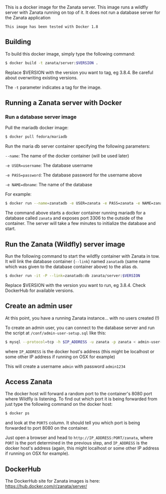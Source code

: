 This is a docker image for the Zanata server. This image runs a wildfly server with Zanata running on top of it. It does not run a database server for the Zanata application

```
This image has been tested with Docker 1.8
```

## Building

To build this docker image, simply type the following command:

```sh
$ docker build -t zanata/server:$VERSION .
```

Replace $VERSION with the version you want to tag, eg 3.8.4. Be careful about overwriting existing versions.

The `-t` parameter indicates a tag for the image.

## Running a Zanata server with Docker

### Run a database server image

Pull the mariadb docker image:

```sh
$ docker pull fedora/mariadb
```

Run the maria db server container specifying the following parameters:

`--name`: The name of the docker container (will be used later)

`-e USER=username`: The database username

`-e PASS=password`: The database password for the username above

`-e NAME=dbname`: The name of the database

For example:

```sh
$ docker run --name=zanatadb -e USER=zanata -e PASS=zanata -e NAME=zanata -d -p 3306:3306 fedora/mariadb
```

The command above starts a docker container running mariadb for a database called `zanata` and exposes port 3306 to the outside of the container. The server will take a few minutes to initialize the database and start.

## Run the Zanata (Wildfly) server image

Run the following command to start the wildfly container with Zanata in tow. It will link the database container (`--link`) named `zanatadb` (same name which was given to the database container above) to the alias `db`.

```sh
$ docker run -it -P --link=zanatadb:db zanata/server:$VERSION
```

Replace $VERSION with the version you want to run, eg 3.8.4. Check DockerHub for available versions.


## Create an admin user

At this point, you have a running Zanata instance... with no users created (!)

To create an admin user, you can connect to the database server and run the script at `/conf/admin-user-setup.sql` like this:

```sh
$ mysql --protocol=tcp -h $IP_ADDRESS -u zanata -p zanata < admin-user-setup.sql
```

where `IP_ADDRESS` is the docker host's address (this might be localhost or some other IP address if running on OSX for example)

This will create a username `admin` with password `admin1234`

## Access Zanata

The docker host  will forward a random port to the container's 8080 port where Wildfly is listening. To find out which port it is being forwarded from just type the following command on the docker host:

```sh
$ docker ps
```

and look at the `PORTS` column. It should tell you which port is being forwarded to port 8080 on the container.

Just open a browser and head to `http://IP_ADDRESS:PORT/zanata`, where `PORT` is the port determined in the previous step, and `IP_ADDRESS` is the docker host's address (again, this might localhost or some other IP address if running on OSX for example).

## DockerHub

The DockerHub site for Zanata images is here:
https://hub.docker.com/r/zanata/server/
